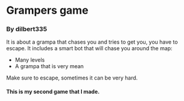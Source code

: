 # Grampers game

### By dilbert335

It is about a grampa that chases you and tries to get you, you have to escape.
It includes a smart bot that will chase you around the map:
- Many levels
- A grampa that is very mean

Make sure to escape, sometimes it can be very hard.

#### This is my second game that I made.
